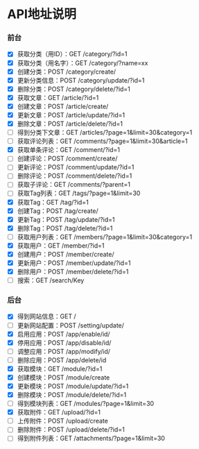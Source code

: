 API地址说明
=================

### 前台 
- [x] 获取分类（用ID）：GET /category/?id=1
- [x] 获取分类（用名字）：GET /category/?name=xx
- [x] 创建分类：POST /category/create/
- [x] 更新分类信息：POST /category/update/?id=1
- [x] 删除分类：POST /category/delete/?id=1
- [x] 获取文章：GET /article/?id=1
- [x] 创建文章：POST /article/create/
- [x] 更新文章：POST /article/update/?id=1
- [x] 删除文章：POST /article/delete/?id=1
- [ ] 得到分类下文章：GET /articles/?page=1&limit=30&category=1
- [ ] 获取评论列表：GET /comments/?page=1&limit=30&article=1
- [x] 获取单条评论：GET /comment/?id=1
- [ ] 创建评论：POST /comment/create/
- [ ] 更新评论：POST /comment/update/?id=1
- [ ] 删除评论：POST /comment/delete/?id=1
- [ ] 获取子评论：GET /comments/?parent=1
- [ ] 获取Tag列表：GET /tags/?page=1&limit=30
- [x] 获取Tag：GET /tag/?id=1
- [x] 创建Tag：POST /tag/create/
- [x] 更新Tag：POST /tag/update/?id=1
- [x] 删除Tag：POST /tag/delete/?id=1
- [ ] 获取用户列表：GET /members/?page=1&limit=30&category=1
- [x] 获取用户：GET /member/?id=1
- [x] 创建用户：POST /member/create/
- [x] 更新用户：POST /member/update/?id=1
- [x] 删除用户：POST /member/delete/?id=1
- [ ] 搜索：GET /search/Key

### 后台 
- [x] 得到网站信息：GET /
- [ ] 更新网站配置：POST /setting/update/
- [x] 启用应用：POST /app/enable/id/
- [x] 停用应用：POST /app/disable/id/
- [ ] 调整应用：POST /app/modify/id/
- [ ] 删除应用：POST /app/delete/id
- [x] 获取模块：GET /module/?id=1
- [x] 创建模块：POST /module/create
- [x] 更新模块：POST /module/update/?id=1
- [x] 删除模块：POST /module/delete/?id=1
- [ ] 得到模块列表：GET /modules/?page=1&limit=30
- [x] 获取附件：GET /upload/?id=1
- [ ] 上传附件：POST /upload/create
- [ ] 删除附件：POST /upload/delete/?id=1
- [ ] 得到附件列表：GET /attachments/?page=1&limit=30
